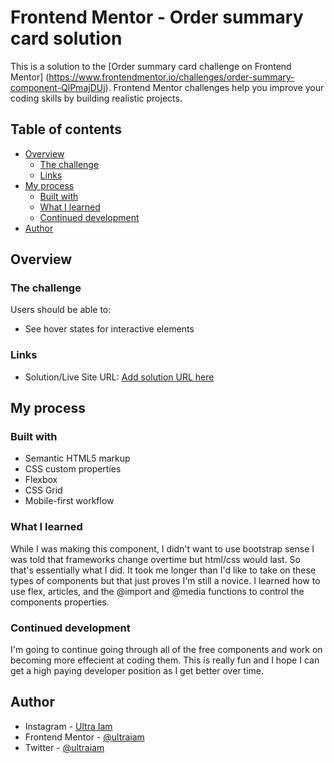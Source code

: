 # Frontend Mentor - Order summary card solution

This is a solution to the [Order summary card challenge on Frontend Mentor]
(https://www.frontendmentor.io/challenges/order-summary-component-QlPmajDUj). 
Frontend Mentor challenges help you improve your coding skills by building realistic projects. 

## Table of contents

- [Overview](#overview)
  - [The challenge](#the-challenge)
  - [Links](#links)
- [My process](#my-process)
  - [Built with](#built-with)
  - [What I learned](#what-i-learned)
  - [Continued development](#continued-development)
- [Author](#author)

## Overview

### The challenge

Users should be able to:

- See hover states for interactive elements

### Links

- Solution/Live Site URL: [Add solution URL here](https://github.io/ultraiam/order-summary)

## My process

### Built with

- Semantic HTML5 markup
- CSS custom properties
- Flexbox
- CSS Grid
- Mobile-first workflow


### What I learned

While I was making this component, I didn't want to use bootstrap sense I was told that frameworks change overtime but html/css would last. So that's essentially what
I did. It took me longer than I'd like to take on these types of components but that just proves I'm still a novice. I learned how to use flex, articles, and 
the @import and @media functions to control the components properties. 


### Continued development

I'm going to continue going through all of the free components and work on becoming more effecient at coding them. This is really fun and I hope I can get a high
paying developer position as I get better over time.

## Author

- Instagram - [Ultra Iam ](https://www.instagram.com/ultraiam)
- Frontend Mentor - [@ultraiam](https://www.frontendmentor.io/profile/ultraiam)
- Twitter - [@ultraiam](https://www.twitter.com/ultraiam)

